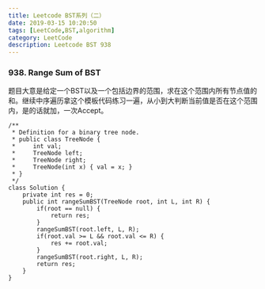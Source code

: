 ```yaml
---
title: Leetcode BST系列（二）
date: 2019-03-15 10:20:50
tags: [LeetCode,BST,algorithm]
category: LeetCode
description: Leetcode BST 938
---
```


### 938. Range Sum of BST
题目大意是给定一个BST以及一个包括边界的范围，求在这个范围内所有节点值的和。继续中序遍历拿这个模板代码练习一遍，从小到大判断当前值是否在这个范围内，是的话就加，一次Accept。
```
/**
 * Definition for a binary tree node.
 * public class TreeNode {
 *     int val;
 *     TreeNode left;
 *     TreeNode right;
 *     TreeNode(int x) { val = x; }
 * }
 */
class Solution {
    private int res = 0;
    public int rangeSumBST(TreeNode root, int L, int R) {
        if(root == null) {
            return res;
        }
        rangeSumBST(root.left, L, R);
        if(root.val >= L && root.val <= R) {
            res += root.val;
        }
        rangeSumBST(root.right, L, R);
        return res;
    }
}
```
